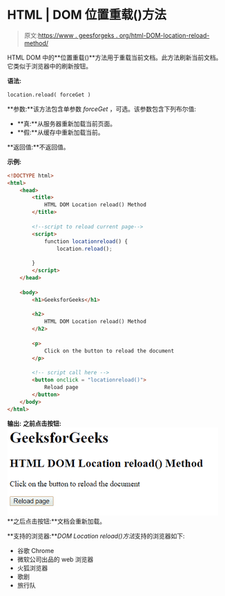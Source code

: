 # HTML | DOM 位置重载()方法

> 原文:[https://www . geesforgeks . org/html-DOM-location-reload-method/](https://www.geeksforgeeks.org/html-dom-location-reload-method/)

HTML DOM 中的**位置重载()**方法用于重载当前文档。此方法刷新当前文档。它类似于浏览器中的刷新按钮。

**语法:**

```html
location.reload( forceGet )
```

**参数:**该方法包含单参数 *forceGet* ，可选。该参数包含下列布尔值:

*   **真:**从服务器重新加载当前页面。
*   **假:**从缓存中重新加载当前。

**返回值:**不返回值。

**示例:**

```html
<!DOCTYPE html>
<html>
    <head>
        <title>
            HTML DOM Location reload() Method
        </title>

        <!--script to reload current page-->
        <script>
            function locationreload() {
                location.reload();

        }
        </script>
    </head>

    <body>
        <h1>GeeksforGeeks</h1>

        <h2>
            HTML DOM Location reload() Method
        </h2>

        <p>
            Click on the button to reload the document
        </p>

        <!-- script call here -->
        <button onclick = "locationreload()">
            Reload page
        </button>
    </body>
</html>                    
```

**输出:**
**之前点击按钮:**
![](img/d11093111a58c2f066018572b9abd964.png)
**之后点击按钮:**文档会重新加载。

**支持的浏览器:***DOM Location reload()方法*支持的浏览器如下:

*   谷歌 Chrome
*   微软公司出品的 web 浏览器
*   火狐浏览器
*   歌剧
*   旅行队